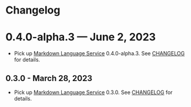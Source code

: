 # Changelog

# 0.4.0-alpha.3 — June 2, 2023

- Pick up [Markdown Language Service](https://github.com/microsoft/vscode-markdown-languageservice) 0.4.0-alpha.3. See [CHANGELOG](https://github.com/microsoft/vscode-markdown-languageservice/blob/main/CHANGELOG.md#040-alpha3--may-30-2023) for details.

## 0.3.0 - March 28, 2023

- Pick up [Markdown Language Service](https://github.com/microsoft/vscode-markdown-languageservice) 0.3.0. See [CHANGELOG](https://github.com/microsoft/vscode-markdown-languageservice/blob/main/CHANGELOG.md#030--march-16-2023) for details.
